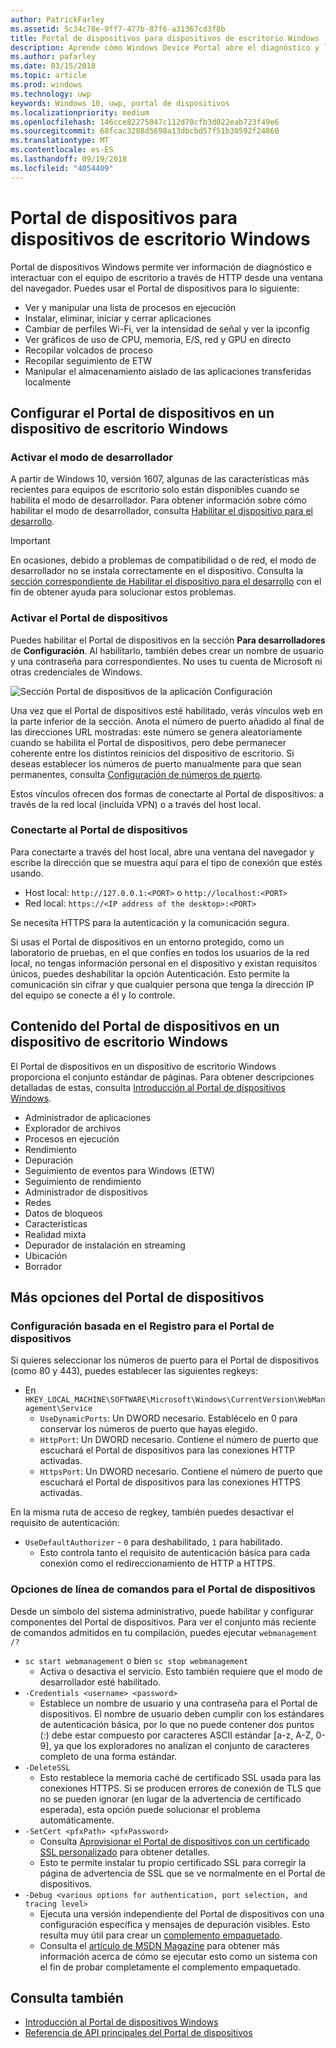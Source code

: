 ```yaml
---
author: PatrickFarley
ms.assetid: 5c34c78e-9ff7-477b-87f6-a31367cd3f8b
title: Portal de dispositivos para dispositivos de escritorio Windows
description: Aprende cómo Windows Device Portal abre el diagnóstico y la automatización en el escritorio de Windows.
ms.author: pafarley
ms.date: 03/15/2018
ms.topic: article
ms.prod: windows
ms.technology: uwp
keywords: Windows 10, uwp, portal de dispositivos
ms.localizationpriority: medium
ms.openlocfilehash: 146cce82275047c112d70cfb3d022eab723f49e6
ms.sourcegitcommit: 68fcac3288d5698a13dbcbd57f51b30592f24860
ms.translationtype: MT
ms.contentlocale: es-ES
ms.lasthandoff: 09/19/2018
ms.locfileid: "4054409"
---
```

# <a name="device-portal-for-windows-desktop"></a>Portal de dispositivos para dispositivos de escritorio Windows



Portal de dispositivos Windows permite ver información de diagnóstico e interactuar con el equipo de escritorio a través de HTTP desde una ventana del navegador. Puedes usar el Portal de dispositivos para lo siguiente:
- Ver y manipular una lista de procesos en ejecución
- Instalar, eliminar, iniciar y cerrar aplicaciones
- Cambiar de perfiles Wi-Fi, ver la intensidad de señal y ver la ipconfig
- Ver gráficos de uso de CPU, memoria, E/S, red y GPU en directo
- Recopilar volcados de proceso
- Recopilar seguimiento de ETW 
- Manipular el almacenamiento aislado de las aplicaciones transferidas localmente

## <a name="set-up-device-portal-on-windows-desktop"></a>Configurar el Portal de dispositivos en un dispositivo de escritorio Windows

### <a name="turn-on-developer-mode"></a>Activar el modo de desarrollador

A partir de Windows 10, versión 1607, algunas de las características más recientes para equipos de escritorio solo están disponibles cuando se habilita el modo de desarrollador. Para obtener información sobre cómo habilitar el modo de desarrollador, consulta [Habilitar el dispositivo para el desarrollo](../get-started/enable-your-device-for-development.md).

> [!IMPORTANT]
> En ocasiones, debido a problemas de compatibilidad o de red, el modo de desarrollador no se instala correctamente en el dispositivo. Consulta la [sección correspondiente de Habilitar el dispositivo para el desarrollo](https://docs.microsoft.com/windows/uwp/get-started/enable-your-device-for-development#failure-to-install-developer-mode-package) con el fin de obtener ayuda para solucionar estos problemas.

### <a name="turn-on-device-portal"></a>Activar el Portal de dispositivos

Puedes habilitar el Portal de dispositivos en la sección **Para desarrolladores** de **Configuración**. Al habilitarlo, también debes crear un nombre de usuario y una contraseña para correspondientes. No uses tu cuenta de Microsoft ni otras credenciales de Windows. 

![Sección Portal de dispositivos de la aplicación Configuración](images/device-portal/device-portal-desk-settings.png) 

Una vez que el Portal de dispositivos esté habilitado, verás vínculos web en la parte inferior de la sección. Anota el número de puerto añadido al final de las direcciones URL mostradas: este número se genera aleatoriamente cuando se habilita el Portal de dispositivos, pero debe permanecer coherente entre los distintos reinicios del dispositivo de escritorio. Si deseas establecer los números de puerto manualmente para que sean permanentes, consulta [Configuración de números de puerto](device-portal-desktop.md#setting-port-numbers).

Estos vínculos ofrecen dos formas de conectarte al Portal de dispositivos: a través de la red local (incluida VPN) o a través del host local.

### <a name="connect-to-device-portal"></a>Conectarte al Portal de dispositivos

Para conectarte a través del host local, abre una ventana del navegador y escribe la dirección que se muestra aquí para el tipo de conexión que estés usando.

* Host local: `http://127.0.0.1:<PORT>` o `http://localhost:<PORT>`
* Red local: `https://<IP address of the desktop>:<PORT>`

Se necesita HTTPS para la autenticación y la comunicación segura.

Si usas el Portal de dispositivos en un entorno protegido, como un laboratorio de pruebas, en el que confíes en todos los usuarios de la red local, no tengas información personal en el dispositivo y existan requisitos únicos, puedes deshabilitar la opción Autenticación. Esto permite la comunicación sin cifrar y que cualquier persona que tenga la dirección IP del equipo se conecte a él y lo controle.

## <a name="device-portal-content-on-windows-desktop"></a>Contenido del Portal de dispositivos en un dispositivo de escritorio Windows

El Portal de dispositivos en un dispositivo de escritorio Windows proporciona el conjunto estándar de páginas. Para obtener descripciones detalladas de estas, consulta [Introducción al Portal de dispositivos Windows](device-portal.md).

- Administrador de aplicaciones
- Explorador de archivos
- Procesos en ejecución
- Rendimiento
- Depuración
- Seguimiento de eventos para Windows (ETW)
- Seguimiento de rendimiento
- Administrador de dispositivos
- Redes
- Datos de bloqueos
- Características
- Realidad mixta
- Depurador de instalación en streaming
- Ubicación
- Borrador

## <a name="more-device-portal-options"></a>Más opciones del Portal de dispositivos
### <a name="registry-based-configuration-for-device-portal"></a>Configuración basada en el Registro para el Portal de dispositivos

Si quieres seleccionar los números de puerto para el Portal de dispositivos (como 80 y 443), puedes establecer las siguientes regkeys:

- En `HKEY_LOCAL_MACHINE\SOFTWARE\Microsoft\Windows\CurrentVersion\WebManagement\Service`
    - `UseDynamicPorts`: Un DWORD necesario. Establécelo en 0 para conservar los números de puerto que hayas elegido.
    - `HttpPort`: Un DWORD necesario. Contiene el número de puerto que escuchará el Portal de dispositivos para las conexiones HTTP activadas.    
    - `HttpsPort`: Un DWORD necesario. Contiene el número de puerto que escuchará el Portal de dispositivos para las conexiones HTTPS activadas.
    
En la misma ruta de acceso de regkey, también puedes desactivar el requisito de autenticación:
- `UseDefaultAuthorizer` - `0` para deshabilitado, `1` para habilitado.  
    - Esto controla tanto el requisito de autenticación básica para cada conexión como el redireccionamiento de HTTP a HTTPS.  
    
### <a name="command-line-options-for-device-portal"></a>Opciones de línea de comandos para el Portal de dispositivos
Desde un símbolo del sistema administrativo, puede habilitar y configurar componentes del Portal de dispositivos. Para ver el conjunto más reciente de comandos admitidos en tu compilación, puedes ejecutar `webmanagement /?`

- `sc start webmanagement` o bien `sc stop webmanagement` 
    - Activa o desactiva el servicio. Esto también requiere que el modo de desarrollador esté habilitado. 
- `-Credentials <username> <password>` 
    - Establece un nombre de usuario y una contraseña para el Portal de dispositivos. El nombre de usuario deben cumplir con los estándares de autenticación básica, por lo que no puede contener dos puntos (:) debe estar compuesto por caracteres ASCII estándar [a-z, A-Z, 0-9], ya que los exploradores no analizan el conjunto de caracteres completo de una forma estándar.  
- `-DeleteSSL` 
    - Esto restablece la memoria caché de certificado SSL usada para las conexiones HTTPS. Si se producen errores de conexión de TLS que no se pueden ignorar (en lugar de la advertencia de certificado esperada), esta opción puede solucionar el problema automáticamente. 
- `-SetCert <pfxPath> <pfxPassword>`
    - Consulta [Aprovisionar el Portal de dispositivos con un certificado SSL personalizado](https://docs.microsoft.com/windows/uwp/debug-test-perf/device-portal-ssl) para obtener detalles.  
    - Esto te permite instalar tu propio certificado SSL para corregir la página de advertencia de SSL que se ve normalmente en el Portal de dispositivos. 
- `-Debug <various options for authentication, port selection, and tracing level>`
    - Ejecuta una versión independiente del Portal de dispositivos con una configuración específica y mensajes de depuración visibles. Esto resulta muy útil para crear un [complemento empaquetado](https://docs.microsoft.com/windows/uwp/debug-test-perf/device-portal-plugin). 
    - Consulta el [artículo de MSDN Magazine](https://msdn.microsoft.com/en-us/magazine/mt826332.aspx) para obtener más información acerca de cómo se ejecutar esto como un sistema con el fin de probar completamente el complemento empaquetado.

## <a name="see-also"></a>Consulta también

* [Introducción al Portal de dispositivos Windows](device-portal.md)
* [Referencia de API principales del Portal de dispositivos](https://docs.microsoft.com/windows/uwp/debug-test-perf/device-portal-api-core)
